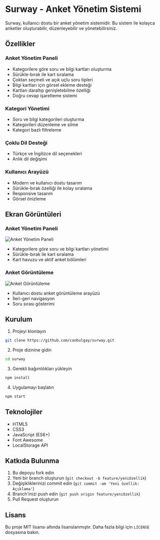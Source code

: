 # Surway - Anket Yönetim Sistemi

Surway, kullanıcı dostu bir anket yönetim sistemidir. Bu sistem ile kolayca anketler oluşturabilir, düzenleyebilir ve yönetebilirsiniz.

## Özellikler

### Anket Yönetim Paneli

- Kategorilere göre soru ve bilgi kartları oluşturma
- Sürükle-bırak ile kart sıralama
- Çoktan seçmeli ve açık uçlu soru tipleri
- Bilgi kartları için görsel ekleme desteği
- Kartları daraltıp genişletebilme özelliği
- Doğru cevap işaretleme sistemi

### Kategori Yönetimi

- Soru ve bilgi kategorileri oluşturma
- Kategorileri düzenleme ve silme
- Kategori bazlı filtreleme

### Çoklu Dil Desteği

- Türkçe ve İngilizce dil seçenekleri
- Anlık dil değişimi

### Kullanıcı Arayüzü

- Modern ve kullanıcı dostu tasarım
- Sürükle-bırak özelliği ile kolay sıralama
- Responsive tasarım
- Görsel önizleme

## Ekran Görüntüleri

### Anket Yönetim Paneli

![Anket Yönetim Paneli](https://raw.githubusercontent.com/canbulgay/surway/master/screenshots/admin-panel.jpg)

- Kategorilere göre soru ve bilgi kartları yönetimi
- Sürükle-bırak ile kart sıralama
- Kart havuzu ve aktif anket bölümleri

### Anket Görüntüleme

![Anket Görüntüleme](https://raw.githubusercontent.com/canbulgay/surway/master/screenshots/survey-view.jpg)

- Kullanıcı dostu anket görüntüleme arayüzü
- İleri-geri navigasyon
- Soru sırası gösterimi

## Kurulum

1. Projeyi klonlayın

```bash
git clone https://github.com/canbulgay/surway.git
```

2. Proje dizinine gidin

```bash
cd surway
```

3. Gerekli bağımlılıkları yükleyin

```bash
npm install
```

4. Uygulamayı başlatın

```bash
npm start
```

## Teknolojiler

- HTML5
- CSS3
- JavaScript (ES6+)
- Font Awesome
- LocalStorage API

## Katkıda Bulunma

1. Bu depoyu fork edin
2. Yeni bir branch oluşturun (`git checkout -b feature/yeniOzellik`)
3. Değişikliklerinizi commit edin (`git commit -am 'Yeni özellik: Açıklama'`)
4. Branch'inizi push edin (`git push origin feature/yeniOzellik`)
5. Pull Request oluşturun

## Lisans

Bu proje MIT lisansı altında lisanslanmıştır. Daha fazla bilgi için `LICENSE` dosyasına bakın.
